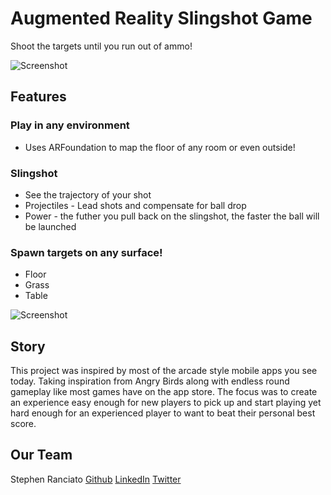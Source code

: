 # Augmented Reality Slingshot Game
Shoot the targets until you run out of ammo!

![Screenshot](https://i.imgur.com/Sz4qoRH.png)

## Features
### Play in any environment
- Uses ARFoundation to map the floor of any room or even outside!
### Slingshot
- See the trajectory of your shot
- Projectiles - Lead shots and compensate for ball drop
- Power - the futher you pull back on the slingshot, the faster the ball will be launched
### Spawn targets on any surface!
- Floor
- Grass
- Table

![Screenshot](https://i.imgur.com/4TLxs2T.png)

## Story
This project was inspired by most of the arcade style mobile apps you see today. Taking inspiration from Angry Birds along with endless round gameplay like most games have on the app store. The focus was to create an experience easy enough for new players to pick up and start playing yet hard enough for an experienced player to want to beat their personal best score.
## Our Team
Stephen Ranciato [Github](https://github.com/Sranciato) [LinkedIn](https://www.linkedin.com/in/stephen-ranciato-48a660189) [Twitter](https://twitter.com/SteveRancy)
